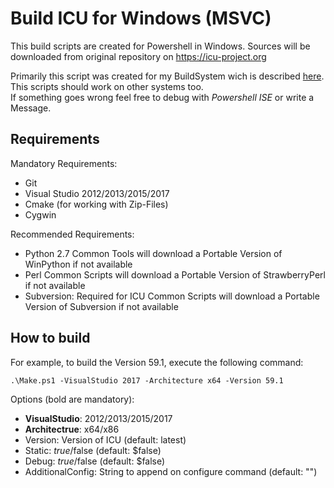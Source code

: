 # Build ICU for Windows (MSVC)

This build scripts are created for Powershell in Windows.
Sources will be downloaded from original repository on https://icu-project.org

Primarily this script was created for my BuildSystem wich is described [here](https://adirmeier.de/0_Blog/ID_157/index.html).  
This scripts should work on other systems too.  
If something goes wrong feel free to debug with *Powershell ISE* or write a Message.

## Requirements

Mandatory Requirements:
 - Git
 - Visual Studio 2012/2013/2015/2017
 - Cmake (for working with Zip-Files)
 - Cygwin

Recommended Requirements:
 - Python 2.7
    Common Tools will download a Portable Version of WinPython if not available
 - Perl
    Common Scripts will download a Portable Version of StrawberryPerl if not available
 - Subversion: Required for ICU
    Common Scripts will download a Portable Version of Subversion if not available

## How to build

For example, to build the Version 59.1, execute the following command:

    .\Make.ps1 -VisualStudio 2017 -Architecture x64 -Version 59.1
    
Options (bold are mandatory):
 - **VisualStudio**: 2012/2013/2015/2017
 - **Architectrue**: x64/x86
 - Version: Version of ICU (default: latest)
 - Static: $true/$false (default: $false)
 - Debug: $true/$false (default: $false)
 - AdditionalConfig: String to append on configure command (default: "")
 
